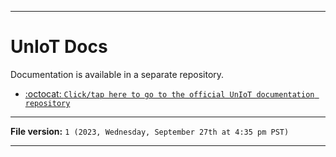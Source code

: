 
***

# UnIoT Docs

Documentation is available in a separate repository.

- [:octocat: `Click/tap here to go to the official UnIoT documentation repository`](https://github.com/seanpm2001/UnIoT_Docs/)

***

**File version:** `1 (2023, Wednesday, September 27th at 4:35 pm PST)`

***

